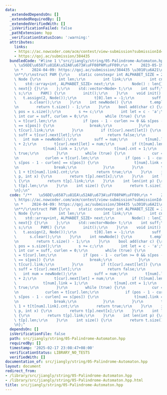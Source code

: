 ```yaml
---
data:
  _extendedDependsOn: []
  _extendedRequiredBy: []
  _extendedVerifiedWith: []
  _isVerificationFailed: false
  _pathExtension: hpp
  _verificationStatusIcon: ':warning:'
  attributes:
    links:
    - https://ac.nowcoder.com/acm/contest/view-submission?submissionId=62237107&returnHomeType=1&uid=329687984
    - https://qoj.ac/submission/384435
  bundledCode: "#line 1 \"src/jiangly/string/05-Palindrome-Automaton.hpp\"\n/**  \
    \ \u56DE\u6587\u81EA\u52A8\u673A\uFF08PAM\uFF09\r\n *    2023-05-19: https://ac.nowcoder.com/acm/contest/view-submission?submissionId=62237107&returnHomeType=1&uid=329687984\r\
    \n *    2024-04-09: https://qoj.ac/submission/384435 \u3010\u6A21\u677F\u3011\r\
    \n**/\r\nstruct PAM {\r\n    static constexpr int ALPHABET_SIZE = 26;\r\n    struct\
    \ Node {\r\n        int len;\r\n        int link;\r\n        int cnt;\r\n    \
    \    std::array<int, ALPHABET_SIZE> next;\r\n        Node() : len{}, link{}, cnt{},\
    \ next{} {}\r\n    };\r\n    std::vector<Node> t;\r\n    int suff;\r\n    std::string\
    \ s;\r\n    PAM() {\r\n        init();\r\n    }\r\n    void init() {\r\n     \
    \   t.assign(2, Node());\r\n        t[0].len = -1;\r\n        suff = 1;\r\n  \
    \      s.clear();\r\n    }\r\n    int newNode() {\r\n        t.emplace_back();\r\
    \n        return t.size() - 1;\r\n    }\r\n    bool add(char c) {\r\n        int\
    \ pos = s.size();\r\n        s += c;\r\n        int let = c - 'a';\r\n       \
    \ int cur = suff, curlen = 0;\r\n        while (true) {\r\n            curlen\
    \ = t[cur].len;\r\n            if (pos - 1 - curlen >= 0 && s[pos - 1 - curlen]\
    \ == s[pos]) {\r\n                break;\r\n            }\r\n            cur =\
    \ t[cur].link;\r\n        }\r\n        if (t[cur].next[let]) {\r\n           \
    \ suff = t[cur].next[let];\r\n            return false;\r\n        }\r\n     \
    \   int num = newNode();\r\n        suff = num;\r\n        t[num].len = t[cur].len\
    \ + 2;\r\n        t[cur].next[let] = num;\r\n        if (t[num].len == 1) {\r\n\
    \            t[num].link = 1;\r\n            t[num].cnt = 1;\r\n            return\
    \ true;\r\n        }\r\n        while (true) {\r\n            cur = t[cur].link;\r\
    \n            curlen = t[cur].len;\r\n            if (pos - 1 - curlen >= 0 &&\
    \ s[pos - 1 - curlen] == s[pos]) {\r\n                t[num].link = t[cur].next[let];\r\
    \n                break;\r\n            }\r\n        }\r\n        t[num].cnt =\
    \ 1 + t[t[num].link].cnt;\r\n        return true;\r\n    }\r\n    int next(int\
    \ p, int x) {\r\n        return t[p].next[x];\r\n    }\r\n    int link(int p)\
    \ {\r\n        return t[p].link;\r\n    }\r\n    int len(int p) {\r\n        return\
    \ t[p].len;\r\n    }\r\n    int size() {\r\n        return t.size();\r\n    }\r\
    \n};\n"
  code: "/**   \u56DE\u6587\u81EA\u52A8\u673A\uFF08PAM\uFF09\r\n *    2023-05-19:\
    \ https://ac.nowcoder.com/acm/contest/view-submission?submissionId=62237107&returnHomeType=1&uid=329687984\r\
    \n *    2024-04-09: https://qoj.ac/submission/384435 \u3010\u6A21\u677F\u3011\r\
    \n**/\r\nstruct PAM {\r\n    static constexpr int ALPHABET_SIZE = 26;\r\n    struct\
    \ Node {\r\n        int len;\r\n        int link;\r\n        int cnt;\r\n    \
    \    std::array<int, ALPHABET_SIZE> next;\r\n        Node() : len{}, link{}, cnt{},\
    \ next{} {}\r\n    };\r\n    std::vector<Node> t;\r\n    int suff;\r\n    std::string\
    \ s;\r\n    PAM() {\r\n        init();\r\n    }\r\n    void init() {\r\n     \
    \   t.assign(2, Node());\r\n        t[0].len = -1;\r\n        suff = 1;\r\n  \
    \      s.clear();\r\n    }\r\n    int newNode() {\r\n        t.emplace_back();\r\
    \n        return t.size() - 1;\r\n    }\r\n    bool add(char c) {\r\n        int\
    \ pos = s.size();\r\n        s += c;\r\n        int let = c - 'a';\r\n       \
    \ int cur = suff, curlen = 0;\r\n        while (true) {\r\n            curlen\
    \ = t[cur].len;\r\n            if (pos - 1 - curlen >= 0 && s[pos - 1 - curlen]\
    \ == s[pos]) {\r\n                break;\r\n            }\r\n            cur =\
    \ t[cur].link;\r\n        }\r\n        if (t[cur].next[let]) {\r\n           \
    \ suff = t[cur].next[let];\r\n            return false;\r\n        }\r\n     \
    \   int num = newNode();\r\n        suff = num;\r\n        t[num].len = t[cur].len\
    \ + 2;\r\n        t[cur].next[let] = num;\r\n        if (t[num].len == 1) {\r\n\
    \            t[num].link = 1;\r\n            t[num].cnt = 1;\r\n            return\
    \ true;\r\n        }\r\n        while (true) {\r\n            cur = t[cur].link;\r\
    \n            curlen = t[cur].len;\r\n            if (pos - 1 - curlen >= 0 &&\
    \ s[pos - 1 - curlen] == s[pos]) {\r\n                t[num].link = t[cur].next[let];\r\
    \n                break;\r\n            }\r\n        }\r\n        t[num].cnt =\
    \ 1 + t[t[num].link].cnt;\r\n        return true;\r\n    }\r\n    int next(int\
    \ p, int x) {\r\n        return t[p].next[x];\r\n    }\r\n    int link(int p)\
    \ {\r\n        return t[p].link;\r\n    }\r\n    int len(int p) {\r\n        return\
    \ t[p].len;\r\n    }\r\n    int size() {\r\n        return t.size();\r\n    }\r\
    \n};"
  dependsOn: []
  isVerificationFile: false
  path: src/jiangly/string/05-Palindrome-Automaton.hpp
  requiredBy: []
  timestamp: '2025-02-17 23:08:47+08:00'
  verificationStatus: LIBRARY_NO_TESTS
  verifiedWith: []
documentation_of: src/jiangly/string/05-Palindrome-Automaton.hpp
layout: document
redirect_from:
- /library/src/jiangly/string/05-Palindrome-Automaton.hpp
- /library/src/jiangly/string/05-Palindrome-Automaton.hpp.html
title: src/jiangly/string/05-Palindrome-Automaton.hpp
---
```

